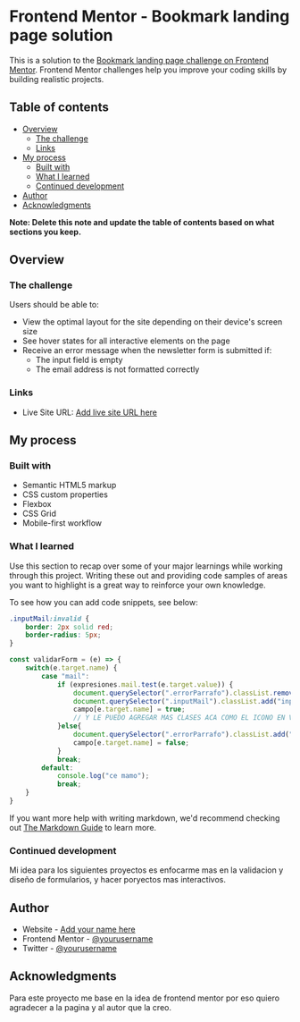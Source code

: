 # Frontend Mentor - Bookmark landing page solution

This is a solution to the [Bookmark landing page challenge on Frontend Mentor](https://www.frontendmentor.io/challenges/bookmark-landing-page-5d0b588a9edda32581d29158). Frontend Mentor challenges help you improve your coding skills by building realistic projects. 

## Table of contents

- [Overview](#overview)
  - [The challenge](#the-challenge)
  - [Links](#links)
- [My process](#my-process)
  - [Built with](#built-with)
  - [What I learned](#what-i-learned)
  - [Continued development](#continued-development)
- [Author](#author)
- [Acknowledgments](#acknowledgments)

**Note: Delete this note and update the table of contents based on what sections you keep.**

## Overview

### The challenge

Users should be able to:

- View the optimal layout for the site depending on their device's screen size
- See hover states for all interactive elements on the page
- Receive an error message when the newsletter form is submitted if:
  - The input field is empty
  - The email address is not formatted correctly

### Links


- Live Site URL: [Add live site URL here](https://pedantic-jennings-45dcba.netlify.app/)

## My process

### Built with

- Semantic HTML5 markup
- CSS custom properties
- Flexbox
- CSS Grid
- Mobile-first workflow

### What I learned

Use this section to recap over some of your major learnings while working through this project. Writing these out and providing code samples of areas you want to highlight is a great way to reinforce your own knowledge.

To see how you can add code snippets, see below:

```css
.inputMail:invalid {
    border: 2px solid red;
    border-radius: 5px;
}
```
```js
const validarForm = (e) => {
    switch(e.target.name) {
        case "mail":
            if (expresiones.mail.test(e.target.value)) {
                document.querySelector(".errorParrafo").classList.remove("active");
                document.querySelector(".inputMail").classList.add("inputMailValido");
                campo[e.target.name] = true;
                // Y LE PUEDO AGREGAR MAS CLASES ACA COMO EL ICONO EN VERDE DE QUE LA INFO ESTA OKEY 
            }else{
                document.querySelector(".errorParrafo").classList.add("active")
                campo[e.target.name] = false;
            }
            break;
        default:
            console.log("ce mamo");
            break;
    }
}
```

If you want more help with writing markdown, we'd recommend checking out [The Markdown Guide](https://www.markdownguide.org/) to learn more.



### Continued development

Mi idea para los siguientes proyectos es enfocarme mas en la validacion y diseño de formularios, y hacer poryectos mas interactivos.


## Author

- Website - [Add your name here](https://www.your-site.com)
- Frontend Mentor - [@yourusername](https://www.frontendmentor.io/challenges/easybank-landing-page-WaUhkoDN)
- Twitter - [@yourusername](https://www.twitter.com/yourusername)


## Acknowledgments

Para este proyecto me base en la idea de frontend mentor por eso quiero agradecer a la pagina y al autor que la creo.

